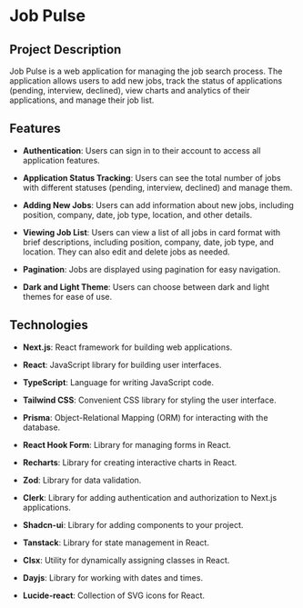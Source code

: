 # Job Pulse

## Project Description

Job Pulse is a web application for managing the job search process. The application allows users to add new jobs, track the status of applications (pending, interview, declined), view charts and analytics of their applications, and manage their job list.

## Features

- **Authentication**: Users can sign in to their account to access all application features.

- **Application Status Tracking**: Users can see the total number of jobs with different statuses (pending, interview, declined) and manage them.

- **Adding New Jobs**: Users can add information about new jobs, including position, company, date, job type, location, and other details.

- **Viewing Job List**: Users can view a list of all jobs in card format with brief descriptions, including position, company, date, job type, and location. They can also edit and delete jobs as needed.

- **Pagination**: Jobs are displayed using pagination for easy navigation.

- **Dark and Light Theme**: Users can choose between dark and light themes for ease of use.

## Technologies

- **Next.js**: React framework for building web applications.

- **React**: JavaScript library for building user interfaces.

- **TypeScript**: Language for writing JavaScript code.

- **Tailwind CSS**: Convenient CSS library for styling the user interface.

- **Prisma**: Object-Relational Mapping (ORM) for interacting with the database.

- **React Hook Form**: Library for managing forms in React.

- **Recharts**: Library for creating interactive charts in React.

- **Zod**: Library for data validation.

- **Clerk**: Library for adding authentication and authorization to Next.js applications.

- **Shadcn-ui**: Library for adding components to your project.

- **Tanstack**: Library for state management in React.

- **Clsx**: Utility for dynamically assigning classes in React.

- **Dayjs**: Library for working with dates and times.

- **Lucide-react**: Collection of SVG icons for React.
